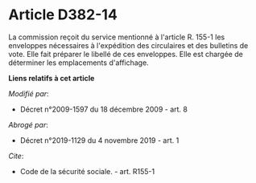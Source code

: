 # Article D382-14

La commission reçoit du service mentionné à l'article R. 155-1 les enveloppes nécessaires à l'expédition des circulaires et
des bulletins de vote. Elle fait préparer le libellé de ces enveloppes. Elle est chargée de déterminer les emplacements
d'affichage.

**Liens relatifs à cet article**

_Modifié par_:

  - Décret n°2009-1597 du 18 décembre 2009 - art. 8

_Abrogé par_:

  - Décret n°2019-1129 du 4 novembre 2019 - art. 1

_Cite_:

  - Code de la sécurité sociale. - art. R155-1
